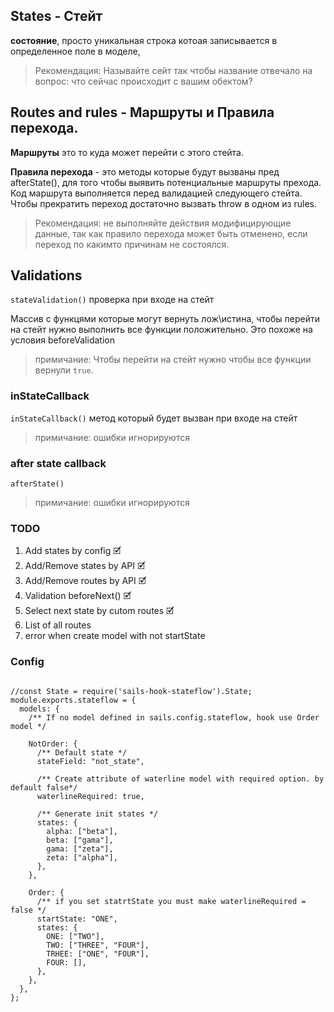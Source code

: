 ## States - Стейт 
**состояние**, просто уникальная строка котоая записывается в определенное поле в моделе, 

> Рекомендация: Называйте сейт так чтобы название  отвечало на вопрос: что сейчас происходит с вашим обектом?

## Routes and rules - Маршруты и Правила перехода. 

**Маршруты** это то куда может перейти с этого стейта. 

**Правила перехода** - это методы которые будут вызваны пред afterState(), для того чтобы выявить потенциальные маршруты прехода. Код маршрута выполняется перед валидацией следующего стейта. Чтобы прекратить переход достаточно вызвать throw в одном из rules.

> Рекомендация: не выполняйте действия модифицирующие данные, так как правило перехода может быть отменено, если переход по какимто причинам не состоялся. 

## Validations

`stateValidation()` проверка при входе на стейт

Массив с функцями которые могут вернуть лож\истина, чтобы перейти на стейт нужно выполнить все функции положительно. Это похоже на условия beforeValidation

> примичание: Чтобы перейти на стейт нужно чтобы все функции вернули `true`.

### inStateCallback

`inStateCallback()` метод который будет вызван при входе на стейт

> примичание: ошибки игнорируются

### after state callback

`afterState()`
 
> примичание: ошибки игнорируются

### TODO
1. Add states by config 🗹
2. Add/Remove states by API 🗹
3. Add/Remove routes by API 🗹
4. Validation beforeNext() 🗹
5. Select next state by cutom routes 🗹
6. List of all routes
7. error when create model with not startState



### Config


```

//const State = require('sails-hook-stateflow').State;
module.exports.stateflow = {
  models: {
    /** If no model defined in sails.config.stateflow, hook use Order model */

    NotOrder: {
      /** Default state */
      stateField: "not_state",
      
      /** Create attribute of waterline model with required option. by default false*/
      waterlineRequired: true,

      /** Generate init states */
      states: {
        alpha: ["beta"],
        beta: ["gama"],
        gama: ["zeta"],
        zeta: ["alpha"],
      },
    },

    Order: {
      /** if you set statrtState you must make waterlineRequired = false */
      startState: "ONE",
      states: {
        ONE: ["TWO"],
        TWO: ["THREE", "FOUR"],
        TRHEE: ["ONE", "FOUR"],
        FOUR: [],
      },
    },
  },
};


```

